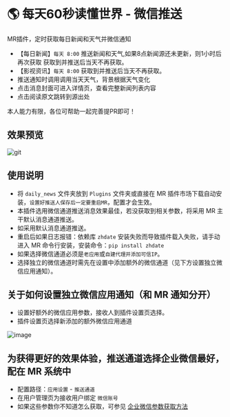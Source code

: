 # 🌎 每天60秒读懂世界 - 微信推送
MR插件，定时获取每日新闻和天气并微信通知
- 【每日新闻】`每天 8:00` 推送新闻和天气,如果8点新闻源还未更新，则1小时后再次获取 获取到并推送后当天不再获取。
- 【影视资讯】`每天 8:00` 获取到并推送后当天不再获取。
- 推送通知时调用调用当天天气，背景根据天气变化
- 点击消息封面可进入详情页，查看完整新闻列表内容
- 点击阅读原文跳转到源出处

本人能力有限，各位可帮助一起完善提PR即可！

## 效果预览
![git](https://user-images.githubusercontent.com/68833595/216874085-3f036cb1-861b-4153-a890-8c723fae478b.png)

## 使用说明
- 将 `daily_news` 文件夹放到 `Plugins` 文件夹或直接在 MR 插件市场下载自动安装，`设置好推送人保存后一定要重启MR`，配置才会生效。
- 本插件选用微信通道推送消息效果最佳，若没获取到相关参数，将采用 MR 主干默认消息通道推送。
- 如采用默认消息通道推送。
- 重启后如果日志报错：依赖库 `zhdate` 安装失败而导致插件载入失败，请手动进入 MR 命令行安装，安装命令：`pip install zhdate`
- 如果选择微信通道必须是`老应用`或`自建代理并添加可信IP`。
- 选择独立的微信通道时需先在设置中添加额外的微信通道（见下方设置独立微信应用通知）。

## 关于如何设置独立微信应用通知（和 MR 通知分开）
- 设置好额外的微信应用参数，接收人到插件设置页选择。
- 插件设置页选择新添加的额外微信应用通道

![image](https://user-images.githubusercontent.com/68833595/218243351-50e2a395-fde0-4910-b42f-bea311c4fb28.png)



## 为获得更好的效果体验，推送通道选择企业微信最好，配在 MR 系统中
- 配置路径：`应用设置` - `推送通道` 
- 在用户管理页为接收用户绑定 `微信账号`
- 如果这些参数你不知道怎么获取，可参见 [企业微信参数获取方法](https://alanoo.notion.site/thumb_media_id-64f170f7dcd14202ac5abd6d0e5031fb)






